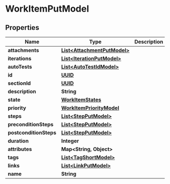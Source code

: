 # WorkItemPutModel

## Properties
Name | Type | Description | Notes
------------ | ------------- | ------------- | -------------
**attachments** | [**List&lt;AttachmentPutModel&gt;**](AttachmentPutModel.md) |  | 
**iterations** | [**List&lt;IterationPutModel&gt;**](IterationPutModel.md) |  |  [optional]
**autoTests** | [**List&lt;AutoTestIdModel&gt;**](AutoTestIdModel.md) |  |  [optional]
**id** | [**UUID**](UUID.md) |  |  [optional]
**sectionId** | [**UUID**](UUID.md) |  |  [optional]
**description** | **String** |  |  [optional]
**state** | [**WorkItemStates**](WorkItemStates.md) |  | 
**priority** | [**WorkItemPriorityModel**](WorkItemPriorityModel.md) |  | 
**steps** | [**List&lt;StepPutModel&gt;**](StepPutModel.md) |  | 
**preconditionSteps** | [**List&lt;StepPutModel&gt;**](StepPutModel.md) |  | 
**postconditionSteps** | [**List&lt;StepPutModel&gt;**](StepPutModel.md) |  | 
**duration** | **Integer** |  |  [optional]
**attributes** | **Map&lt;String, Object&gt;** |  | 
**tags** | [**List&lt;TagShortModel&gt;**](TagShortModel.md) |  | 
**links** | [**List&lt;LinkPutModel&gt;**](LinkPutModel.md) |  | 
**name** | **String** |  | 
